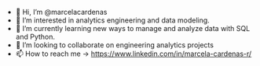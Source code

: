 - 👋 Hi, I’m @marcelacardenas
- 👀 I’m interested in analytics engineering and data modeling.
- 🌱 I’m currently learning new ways to manage and analyze data with SQL and Python. 
- 💞️ I’m looking to collaborate on engineering analytics projects
- 📫 How to reach me -> https://www.linkedin.com/in/marcela-cardenas-r/

<!---
marcelacardenas/marcelacardenas is a ✨ special ✨ repository because its `README.md` (this file) appears on your GitHub profile.
You can click the Preview link to take a look at your changes.
--->
